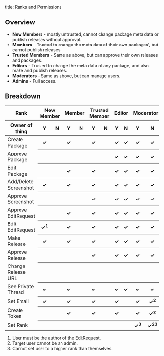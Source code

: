title: Ranks and Permissions

## Overview

* **New Members** - mostly untrusted, cannot change package meta data or publish releases without approval.
* **Members** - Trusted to change the meta data of their own packages', but cannot publish releases.
* **Trusted Members** - Same as above, but can approve their own releases and packages.
* **Editors** - Trusted to change the meta data of any package, and also make and publish releases.
* **Moderators** - Same as above, but can manage users.
* **Admins** - Full access.

## Breakdown

<table class="fancyTable">
	<thead>
		<tr>
			<th>Rank</th>
			<th colspan=2>New Member</th>
			<th colspan=2>Member</th>
			<th colspan=2>Trusted Member</th>
			<th colspan=2>Editor</th>
			<th colspan=2>Moderator</th>
			<th colspan=2>Admin</th>
		</tr>
		<tr>
			<th>Owner of thing</th>
			<th>Y</th>
			<th>N</th>
			<th>Y</th>
			<th>N</th>
			<th>Y</th>
			<th>N</th>
			<th>Y</th>
			<th>N</th>
			<th>Y</th>
			<th>N</th>
			<th>Y</th>
			<th>N</th>
		</tr>
	</thead>
	<tbody>
		<tr>
			<td>Create Package</td>
			<th>✓</th> <!-- new -->
			<th></th>
			<th>✓</th> <!-- member -->
			<th></th>
			<th>✓</th> <!-- trusted member -->
			<th></th>
			<th>✓</th> <!-- editor -->
			<th>✓</th>
			<th>✓</th> <!-- moderator -->
			<th>✓</th>
			<th>✓</th> <!-- admin -->
			<th>✓</th>
		</tr>
		<tr>
			<td>Approve Package</td>
			<th></th> <!-- new -->
			<th></th>
			<th></th> <!-- member -->
			<th></th>
			<th></th> <!-- trusted member -->
			<th></th>
			<th>✓</th> <!-- editor -->
			<th>✓</th>
			<th>✓</th> <!-- moderator -->
			<th>✓</th>
			<th>✓</th> <!-- admin -->
			<th>✓</th>
		</tr>
		<tr>
			<td>Edit Package</td>
			<th></th> <!-- new -->
			<th></th>
			<th>✓</th> <!-- member -->
			<th></th>
			<th>✓</th> <!-- trusted member -->
			<th></th>
			<th>✓</th> <!-- editor -->
			<th>✓</th>
			<th>✓</th> <!-- moderator -->
			<th>✓</th>
			<th>✓</th> <!-- admin -->
			<th>✓</th>
		</tr>
		<tr>
			<td>Add/Delete Screenshot</td>
			<th>✓</th> <!-- new -->
			<th></th>
			<th>✓</th> <!-- member -->
			<th></th>
			<th>✓</th> <!-- trusted member -->
			<th></th>
			<th>✓</th> <!-- editor -->
			<th>✓</th>
			<th>✓</th> <!-- moderator -->
			<th>✓</th>
			<th>✓</th> <!-- admin -->
			<th>✓</th>
		</tr>
		<tr>
			<td>Approve Screenshot</td>
			<th></th> <!-- new -->
			<th></th>
			<th></th> <!-- member -->
			<th></th>
			<th>✓</th> <!-- trusted member -->
			<th></th>
			<th>✓</th> <!-- editor -->
			<th>✓</th>
			<th>✓</th> <!-- moderator -->
			<th>✓</th>
			<th>✓</th> <!-- admin -->
			<th>✓</th>
		</tr>
		<tr>
			<td>Approve EditRequest</td>
			<th></th> <!-- new -->
			<th></th>
			<th>✓</th> <!-- member -->
			<th></th>
			<th>✓</th> <!-- trusted member -->
			<th></th>
			<th>✓</th> <!-- editor -->
			<th>✓</th>
			<th>✓</th> <!-- moderator -->
			<th>✓</th>
			<th>✓</th> <!-- admin -->
			<th>✓</th>
		</tr>
		<tr>
			<td>Edit EditRequest</td>
			<th>✓<sup>1</sup></th> <!-- new -->
			<th></th>
			<th>✓</th> <!-- member -->
			<th></th>
			<th>✓</th> <!-- trusted member -->
			<th></th>
			<th>✓</th> <!-- editor -->
			<th>✓</th>
			<th>✓</th> <!-- moderator -->
			<th>✓</th>
			<th>✓</th> <!-- admin -->
			<th>✓</th>
		</tr>
		<tr>
			<td>Make Release</td>
			<th>✓</th> <!-- new -->
			<th></th>
			<th>✓</th> <!-- member -->
			<th></th>
			<th>✓</th> <!-- trusted member -->
			<th></th>
			<th>✓</th> <!-- editor -->
			<th>✓</th>
			<th>✓</th> <!-- moderator -->
			<th>✓</th>
			<th>✓</th> <!-- admin -->
			<th>✓</th>
		</tr>
		<tr>
			<td>Approve Release</td>
			<th></th> <!-- new -->
			<th></th>
			<th></th> <!-- member -->
			<th></th>
			<th>✓</th> <!-- trusted member -->
			<th></th>
			<th>✓</th> <!-- editor -->
			<th>✓</th>
			<th>✓</th> <!-- moderator -->
			<th>✓</th>
			<th>✓</th> <!-- admin -->
			<th>✓</th>
		</tr>
		<tr>
			<td>Change Release URL</td>
			<th></th> <!-- new -->
			<th></th>
			<th></th> <!-- member -->
			<th></th>
			<th></th> <!-- trusted member -->
			<th></th>
			<th></th> <!-- editor -->
			<th></th>
			<th></th> <!-- moderator -->
			<th></th>
			<th>✓</th> <!-- admin -->
			<th>✓</th>
		</tr>
		<tr>
			<td>See Private Thread</td>
			<th>✓</th> <!-- new -->
			<th></th>
			<th>✓</th> <!-- member -->
			<th></th>
			<th>✓</th> <!-- trusted member -->
			<th></th>
			<th>✓</th> <!-- editor -->
			<th>✓</th>
			<th>✓</th> <!-- moderator -->
			<th>✓</th>
			<th>✓</th> <!-- admin -->
			<th>✓</th>
		</tr>
		<tr>
			<td>Set Email</td>
			<th>✓</th> <!-- new -->
			<th></th>
			<th>✓</th> <!-- member -->
			<th></th>
			<th>✓</th> <!-- trusted member -->
			<th></th>
			<th>✓</th> <!-- editor -->
			<th></th>
			<th>✓</th> <!-- moderator -->
			<th>✓<sup>2</sup></th>
			<th>✓</th> <!-- admin -->
			<th>✓</th>
		</tr>
		<tr>
			<td>Create Token</td>
			<th></th> <!-- new -->
			<th></th>
			<th>✓</th> <!-- member -->
			<th></th>
			<th>✓</th> <!-- trusted member -->
			<th></th>
			<th>✓</th> <!-- editor -->
			<th></th>
			<th>✓</th> <!-- moderator -->
			<th>✓<sup>2</sup></th>
			<th>✓</th> <!-- admin -->
			<th>✓</th>
		</tr>
		<tr>
			<td>Set Rank</td>
			<th></th> <!-- new -->
			<th></th>
			<th></th> <!-- member -->
			<th></th>
			<th></th> <!-- trusted member -->
			<th></th>
			<th></th> <!-- editor -->
			<th></th>
			<th>✓<sup>3</sup></th> <!-- moderator -->
			<th>✓<sup>2</sup><sup>3</sup></th>
			<th>✓</th> <!-- admin -->
			<th>✓</th>
		</tr>
	</tbody>
</table>


1. User must be the author of the EditRequest.
2. Target user cannot be an admin.
3. Cannot set user to a higher rank than themselves.
